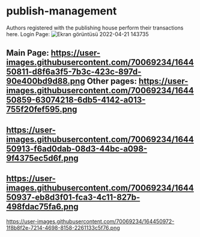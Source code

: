 # publish-management
Authors registered with the publishing house perform their transactions here.
Login Page:
![Ekran görüntüsü 2022-04-21 143735](https://user-images.githubusercontent.com/70069234/164451256-a38c0cd6-4322-48a8-bf2e-70ec086e84b2.png)

Main Page:
https://user-images.githubusercontent.com/70069234/164450811-d8f6a3f5-7b3c-423c-897d-90e400bd9d88.png
Other pages:
https://user-images.githubusercontent.com/70069234/164450859-63074218-6db5-4142-a013-755f20fef595.png
-
https://user-images.githubusercontent.com/70069234/164450913-f6ad0dab-08d3-44bc-a098-9f4375ec5d6f.png
-
https://user-images.githubusercontent.com/70069234/164450937-eb8d3f01-fca3-4c11-827b-498fdac75fa6.png
-
https://user-images.githubusercontent.com/70069234/164450972-1f8b8f2e-7214-4698-8158-2261133c5f76.png
